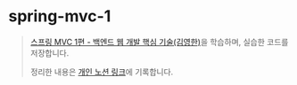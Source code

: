 # spring-mvc-1
> [스프링 MVC 1편 - 백엔드 웹 개발 핵심 기술(김영한)](https://www.inflearn.com/course/%EC%8A%A4%ED%94%84%EB%A7%81-mvc-1)을 학습하며, 실습한 코드를 저장합니다.
>
> 정리한 내용은 [개인 노션 링크](https://jinwonyoon.notion.site/MVC-1-50aba5e3971545d7a0b30d6f170cb190)에 기록합니다.
